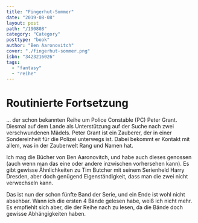 ```yaml
---
title: "Fingerhut-Sommer"
date: "2019-08-08"
layout: post
path: "/190808"
category: "Category"
posttype: "book"
author: "Ben Aaronovitch"
cover: "./fingerhut-sommer.png"
isbn: "3423216026"
tags:
  - "fantasy"
  - "reihe"
---
```


# Routinierte Fortsetzung

... der schon bekannten Reihe um Police Constable (PC) Peter Grant. Diesmal auf dem Lande als Unterstützung auf der Suche nach zwei verschwundenen Mädels. Peter Grant ist ein Zauberer, der in einer Sondereinheit für die Polizei unterwegs ist. Dabei bekommt er Kontakt mit allem, was in der Zauberwelt Rang und Namen hat. 
 
 Ich mag die Bücher von Ben Aaronovitch, und habe auch dieses genossen (auch wenn man das eine oder andere inzwischen vorhersehen kann). Es gibt gewisse Ähnlichkeiten zu Tim Butcher mit seinem Serienheld Harry Dresden, aber doch genügend Eigenständigkeit, dass man die zwei nicht verwechseln kann.

Das ist nun der schon fünfte Band der Serie, und ein Ende ist wohl nicht absehbar. Wann ich die ersten 4 Bände gelesen habe, weiß ich nicht mehr. Es empfiehlt sich aber, die der Reihe nach zu lesen, da die Bände doch gewisse Abhängigkeiten haben.
